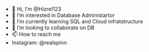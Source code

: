 - 👋 Hi, I’m @Hizrel123
- 👀 I’m interested in Database Administartor
- 🌱 I’m currently learning SQL and Cloud infratstructure
- 💞️ I’m looking to collaborate on DB
- 📫 How to reach me 
- Instagram: @realspinn

<!---
Hizrel123/Hizrel123 is a ✨ special ✨ repository because its `README.md` (this file) appears on your GitHub profile.
You can click the Preview link to take a look at your changes.
--->
